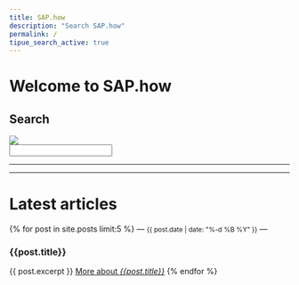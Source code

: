```yaml
---
title: SAP.how
description: "Search SAP.how"
permalink: /
tipue_search_active: true
---
```


# Welcome to SAP.how

## Search

<form action="{{ page.url | relative_url }}">
  <div class="tipue_search_left"><img src="{{ "/assets/tipuesearch/search.png" | relative_url }}" class="tipue_search_icon"></div>
  <div class="tipue_search_right"><input type="text" name="q" id="tipue_search_input" pattern=".{3,}" title="At least 3 characters" required></div>
  <div style="clear: both;"></div>
</form>

<div id="tipue_search_content"></div>

<script>
$(document).ready(function() {
  $('#tipue_search_input').tipuesearch();
});
</script>

---
---

# Latest articles

{% for post in site.posts limit:5 %}
  — <small>{{ post.date | date: "%-d %B %Y" }}</small> —
  <h3>{{post.title}}</h3>
  {{ post.excerpt }}
  <a href="{{post.url}}">More about <cite>{{post.title}}</cite></a>
{% endfor %}
